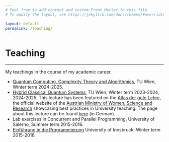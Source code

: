 ```yaml
---
# Feel free to add content and custom Front Matter to this file.
# To modify the layout, see https://jekyllrb.com/docs/themes/#overriding-theme-defaults

layout: default
permalink: /teaching/
---
```

# Teaching
* * *
My teachings in the course of my academic career.

* [Quantum Computing, Complexity Theory and Algorithmics](https://tiss.tuwien.ac.at/course/courseDetails.xhtml?dswid=5546&dsrid=422&semester=2024W&courseNr=192043), TU Wien, Winter term 2024-2025.
* [Hybrid Classical Quantum Systems](/teaching/hcqs/), TU Wien, Winter term 2023-2024, 2024-2025. This lecture has been featured on the [Atlas der gute Lehre](https://gutelehre.at/ueber-uns), the official website of the [Austrian Ministry of Women, Science and Research](https://www.bmfwf.gv.at/) showcasing best practices in University teaching. The page about this lecture can be found [here](https://gutelehre.at/projekt/hybrid-quantum-classical-systems?no_cache=1) (in German).
* Lab exercises in Concurrent and Parallel Programming, University of Salerno, Summer term 2015-2016. 
* [Einführung in die Programmierung](https://usi.uibk.ac.at/public/lfuonline_lv.home?r=136219#lv-details) University of Innsbruck, Winter term 2015-2016.


